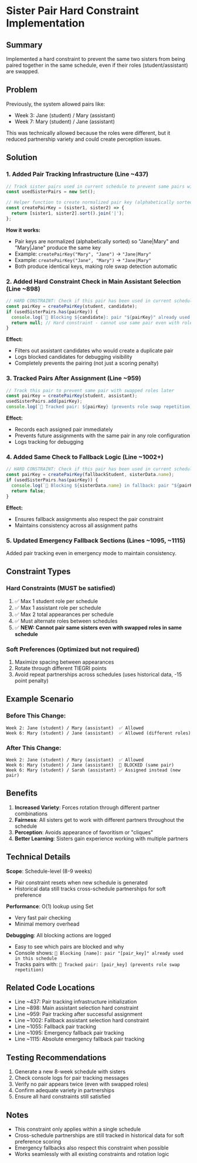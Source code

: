 # Sister Pair Hard Constraint Implementation

## Summary
Implemented a hard constraint to prevent the same two sisters from being paired together in the same schedule, even if their roles (student/assistant) are swapped.

## Problem
Previously, the system allowed pairs like:
- Week 3: Jane (student) / Mary (assistant)
- Week 7: Mary (student) / Jane (assistant)

This was technically allowed because the roles were different, but it reduced partnership variety and could create perception issues.

## Solution

### 1. Added Pair Tracking Infrastructure (Line ~437)
```javascript
// Track sister pairs used in current schedule to prevent same pairs with swapped roles
const usedSisterPairs = new Set();

// Helper function to create normalized pair key (alphabetically sorted)
const createPairKey = (sister1, sister2) => {
  return [sister1, sister2].sort().join('|');
};
```

**How it works:**
- Pair keys are normalized (alphabetically sorted) so "Jane|Mary" and "Mary|Jane" produce the same key
- Example: `createPairKey("Mary", "Jane")` → `"Jane|Mary"`
- Example: `createPairKey("Jane", "Mary")` → `"Jane|Mary"`
- Both produce identical keys, making role swap detection automatic

### 2. Added Hard Constraint Check in Main Assistant Selection (Line ~898)
```javascript
// HARD CONSTRAINT: Check if this pair has been used in current schedule
const pairKey = createPairKey(student, candidate);
if (usedSisterPairs.has(pairKey)) {
  console.log(`🚫 Blocking ${candidate}: pair "${pairKey}" already used in this schedule`);
  return null; // Hard constraint - cannot use same pair even with roles swapped
}
```

**Effect:**
- Filters out assistant candidates who would create a duplicate pair
- Logs blocked candidates for debugging visibility
- Completely prevents the pairing (not just a scoring penalty)

### 3. Tracked Pairs After Assignment (Line ~959)
```javascript
// Track this pair to prevent same pair with swapped roles later
const pairKey = createPairKey(student, assistant);
usedSisterPairs.add(pairKey);
console.log(`🔗 Tracked pair: ${pairKey} (prevents role swap repetition)`);
```

**Effect:**
- Records each assigned pair immediately
- Prevents future assignments with the same pair in any role configuration
- Logs tracking for debugging

### 4. Added Same Check to Fallback Logic (Line ~1002+)
```javascript
// HARD CONSTRAINT: Check if this pair has been used in current schedule
const pairKey = createPairKey(fallbackStudent, sisterData.name);
if (usedSisterPairs.has(pairKey)) {
  console.log(`🚫 Blocking ${sisterData.name} in fallback: pair "${pairKey}" already used`);
  return false;
}
```

**Effect:**
- Ensures fallback assignments also respect the pair constraint
- Maintains consistency across all assignment paths

### 5. Updated Emergency Fallback Sections (Lines ~1095, ~1115)
Added pair tracking even in emergency mode to maintain consistency.

## Constraint Types

### Hard Constraints (MUST be satisfied)
1. ✅ Max 1 student role per schedule
2. ✅ Max 1 assistant role per schedule  
3. ✅ Max 2 total appearances per schedule
4. ✅ Must alternate roles between schedules
5. ✅ **NEW: Cannot pair same sisters even with swapped roles in same schedule**

### Soft Preferences (Optimized but not required)
1. Maximize spacing between appearances
2. Rotate through different TIEGRI points
3. Avoid repeat partnerships across schedules (uses historical data, -15 point penalty)

## Example Scenario

### Before This Change:
```
Week 2: Jane (student) / Mary (assistant)  ✅ Allowed
Week 6: Mary (student) / Jane (assistant)  ✅ Allowed (different roles)
```

### After This Change:
```
Week 2: Jane (student) / Mary (assistant)  ✅ Allowed
Week 6: Mary (student) / Jane (assistant)  🚫 BLOCKED (same pair)
Week 6: Mary (student) / Sarah (assistant) ✅ Assigned instead (new pair)
```

## Benefits
1. **Increased Variety**: Forces rotation through different partner combinations
2. **Fairness**: All sisters get to work with different partners throughout the schedule
3. **Perception**: Avoids appearance of favoritism or "cliques"
4. **Better Learning**: Sisters gain experience working with multiple partners

## Technical Details

**Scope**: Schedule-level (8-9 weeks)
- Pair constraint resets when new schedule is generated
- Historical data still tracks cross-schedule partnerships for soft preference

**Performance**: O(1) lookup using Set
- Very fast pair checking
- Minimal memory overhead

**Debugging**: All blocking actions are logged
- Easy to see which pairs are blocked and why
- Console shows: `🚫 Blocking [name]: pair "[pair_key]" already used in this schedule`
- Tracks pairs with: `🔗 Tracked pair: [pair_key] (prevents role swap repetition)`

## Related Code Locations
- Line ~437: Pair tracking infrastructure initialization
- Line ~898: Main assistant selection hard constraint
- Line ~959: Pair tracking after successful assignment
- Line ~1002: Fallback assistant selection hard constraint
- Line ~1055: Fallback pair tracking
- Line ~1095: Emergency fallback pair tracking
- Line ~1115: Absolute emergency fallback pair tracking

## Testing Recommendations
1. Generate a new 8-week schedule with sisters
2. Check console logs for pair tracking messages
3. Verify no pair appears twice (even with swapped roles)
4. Confirm adequate variety in partnerships
5. Ensure all hard constraints still satisfied

## Notes
- This constraint only applies within a single schedule
- Cross-schedule partnerships are still tracked in historical data for soft preference scoring
- Emergency fallbacks also respect this constraint when possible
- Works seamlessly with all existing constraints and rotation logic
